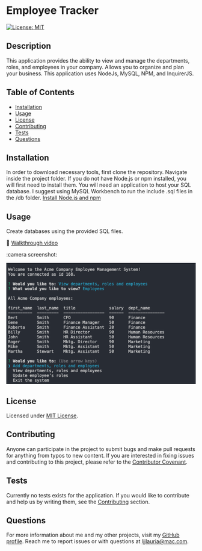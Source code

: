 # Employee Tracker
  [![License: MIT](https://img.shields.io/badge/License-MIT-yellow.svg)](https://opensource.org/licenses/MIT)

  ## Description
This application provides the ability to view and manage the departments, roles, and employees in your company. Allows you to organize and plan your business. This application uses NodeJs, MySQL, NPM, and InquirerJS.

  ## Table of Contents
  * [Installation](#installation)
  * [Usage](#usage)
  * [License](#license)
  * [Contributing](#contributing)
  * [Tests](#tests)
  * [Questions](#questions)
  
  ## Installation
  In order to download necessary tools, first clone the repository. Navigate inside the project folder. If you do not have Node.js or npm installed, you will first need to install them. You will need an application to host your SQL database. I suggest using MySQL Workbench to run the include .sql files in the /db folder.
  [Install Node.js and npm](https://docs.npmjs.com/downloading-and-installing-node-js-and-npm)

  ## Usage
  Create databases using the provided SQL files.

  :movie_camera: [Walkthrough video](https://drive.google.com/file/d/1SsFebhwS5efwQR869T5HOMOB4JcJYYkq/view)

  :camera screenshot: 
  
  ![Readme code](assets/images/screenshot.png)

  ## License
  Licensed under [MIT License](https://spdx.org/licenses/MIT.html).

  ## Contributing
  Anyone can participate in the project to submit bugs and make pull requests for anything from typos to new content.
  If you are interested in fixing issues and contributing to this project, please refer to the [Contributor Covenant](https://www.contributor-covenant.org/).

  ## Tests
  Currently no tests exists for the application. 
  If you would like to contribute and help us by writing them, see the [Contributing](#contributing) section.

  ## Questions
  For more information about me and my other projects, visit my [GitHub profile](https://github.com/LindseyJeeJan).
  Reach me to report issues or with questions at [ljjlauria@mac.com](mailto:ljjlauria@mac.com).
